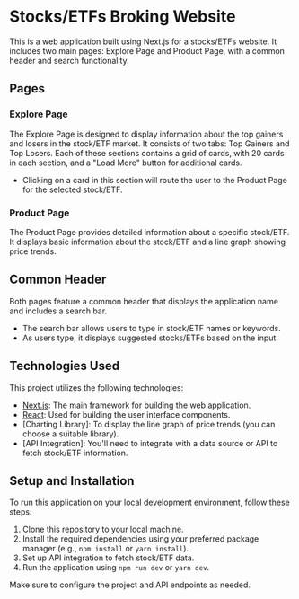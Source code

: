 # Stocks/ETFs Broking Website

This is a web application built using Next.js for a stocks/ETFs website. It includes two main pages: Explore Page and Product Page, with a common header and search functionality.

## Pages

### Explore Page

The Explore Page is designed to display information about the top gainers and losers in the stock/ETF market. It consists of two tabs: Top Gainers and Top Losers. Each of these sections contains a grid of cards, with 20 cards in each section, and a "Load More" button for additional cards.

- Clicking on a card in this section will route the user to the Product Page for the selected stock/ETF.

### Product Page

The Product Page provides detailed information about a specific stock/ETF. It displays basic information about the stock/ETF and a line graph showing price trends.

## Common Header

Both pages feature a common header that displays the application name and includes a search bar.

- The search bar allows users to type in stock/ETF names or keywords.
- As users type, it displays suggested stocks/ETFs based on the input.

## Technologies Used

This project utilizes the following technologies:

- [Next.js](https://nextjs.org/): The main framework for building the web application.
- [React](https://reactjs.org/): Used for building the user interface components.
- [Charting Library]: To display the line graph of price trends (you can choose a suitable library).
- [API Integration]: You'll need to integrate with a data source or API to fetch stock/ETF information.

## Setup and Installation

To run this application on your local development environment, follow these steps:

1. Clone this repository to your local machine.
2. Install the required dependencies using your preferred package manager (e.g., `npm install` or `yarn install`).
3. Set up API integration to fetch stock/ETF data.
4. Run the application using `npm run dev` or `yarn dev`.

Make sure to configure the project and API endpoints as needed.  
